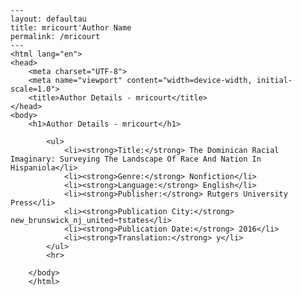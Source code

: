
    ---
    layout: defaultau
    title: mricourt'Author Name 
    permalink: /mricourt
    ---
    <html lang="en">
    <head>
        <meta charset="UTF-8">
        <meta name="viewport" content="width=device-width, initial-scale=1.0">
        <title>Author Details - mricourt</title>
    </head>
    <body>
        <h1>Author Details - mricourt</h1>
        
            <ul>
                <li><strong>Title:</strong> The Dominican Racial Imaginary: Surveying The Landscape Of Race And Nation In Hispaniola</li>
                <li><strong>Genre:</strong> Nonfiction</li>
                <li><strong>Language:</strong> English</li>
                <li><strong>Publisher:</strong> Rutgers University Press</li>
                <li><strong>Publication City:</strong> new_brunswick_nj_united¬†states</li>
                <li><strong>Publication Date:</strong> 2016</li>
                <li><strong>Translation:</strong> y</li>
            </ul>
            <hr>
            
        </body>
        </html>
        